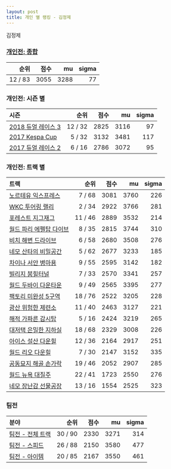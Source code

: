 ```yaml
---
layout: post
title: 개인 별 랭킹 - 김정제
---
```


김정제

### [개인전: 종합](../singles-full)

| 순위 | 점수 | mu | sigma |
|---:|---:|---:|---:|
| 12 / 83 | 3055 | 3288 | 77 |

### 개인전: 시즌 별

| 시즌 | 순위 | 점수 | mu | sigma |
|:---|---:|---:|---:|---:|
| [2018 듀얼 레이스 3](../s2018_1) | 12 / 32 | 2825 | 3116 | 97 |
| [2017 Kespa Cup](../s2017_2) | 5 / 32 | 3132 | 3481 | 117 |
| [2017 듀얼 레이스 2](../s2017_1) | 6 / 16 | 2786 | 3072 | 95 |

### 개인전: 트랙 별

| 트랙 | 순위 | 점수 | mu | sigma |
|:---|---:|---:|---:|---:|
| [노르테유 익스프레스](../noex) | 7 / 68 | 3081 | 3760 | 226 |
| [WKC 투어링 랠리](../rally) | 2 / 34 | 2922 | 3766 | 281 |
| [포레스트 지그재그](../zigzag) | 11 / 46 | 2889 | 3532 | 214 |
| [월드 파리 에펠탑 다이브](../eifel) | 8 / 35 | 2815 | 3744 | 310 |
| [비치 해변 드라이브](../haebyun) | 6 / 58 | 2680 | 3508 | 276 |
| [네모 산타의 비밀공간](../santa) | 5 / 62 | 2677 | 3233 | 185 |
| [차이나 서안 병마용](../byeongma) | 9 / 55 | 2595 | 3142 | 182 |
| [빌리지 붐힐터널](../boomhill) | 7 / 33 | 2570 | 3341 | 257 |
| [월드 두바이 다운타운](../dubai) | 9 / 49 | 2565 | 3395 | 277 |
| [팩토리 미완성 5구역](../district5) | 18 / 76 | 2522 | 3205 | 228 |
| [광산 위험한 제련소](../jeryeonso) | 11 / 40 | 2463 | 3127 | 221 |
| [해적 가파른 감시탑](../gamshi) | 5 / 16 | 2424 | 3219 | 265 |
| [대저택 은밀한 지하실](../jeotaek) | 18 / 68 | 2329 | 3008 | 226 |
| [아이스 설산 다운힐](../seolsan) | 12 / 36 | 2164 | 2917 | 251 |
| [월드 리오 다운힐](../rio) | 7 / 30 | 2147 | 3152 | 335 |
| [공동묘지 해골 손가락](../haeson) | 19 / 46 | 2052 | 2907 | 285 |
| [월드 뉴욕 대질주](../newyork) | 22 / 41 | 1723 | 2550 | 276 |
| [네모 장난감 선물공장](../present) | 13 / 16 | 1554 | 2525 | 323 |

### 팀전

| 분야 | 순위 | 점수 | mu | sigma |
|:---|---:|---:|---:|---:|
| [팀전 - 전체 트랙](../team-full) | 30 / 90 | 2330 | 3271 | 314 |
| [팀전 - 스피드](../team-speed) | 26 / 88 | 2150 | 3580 | 477 |
| [팀전 - 아이템](../team-item) | 20 / 85 | 2167 | 3550 | 461 |
